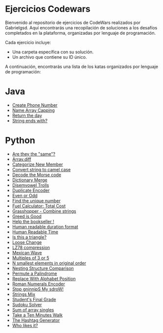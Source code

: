 # Ejercicios Codewars

Bienvenido al repositorio de ejercicios de CodeWars realizados por Gabrielgsd. Aquí encontrarás una recopilación de soluciones a los desafíos completados en la plataforma, organizadas por lenguaje de programación.

Cada ejercicio incluye:
- Una carpeta específica con su solución.
- Un archivo que contiene su ID único.

A continuación, encontrarás una lista de los katas organizados por lenguaje de programación:

# Java
- [Create Phone Number](./java/create-phone-number)
- [Name Array Capping](./java/name-array-capping)
- [Return the day ](./java/return-the-day)
- [String ends with?](./java/string-ends-with)

# Python
- [Are they the "same"?](./python/are-they-the-same)
- [Array.diff](./python/array-dot-diff)
- [Categorize New Member](./python/categorize-new-member)
- [Convert string to camel case](./python/convert-string-to-camel-case)
- [Decode the Morse code ](./python/decode-the-morse-code)
- [Dictionary Merge](./python/dictionary-merge)
- [Disemvowel Trolls](./python/disemvowel-trolls)
- [Duplicate Encoder](./python/duplicate-encoder)
- [Even or Odd](./python/even-or-odd)
- [Find the unique number](./python/find-the-unique-number-1)
- [Fuel Calculator: Total Cost](./python/fuel-calculator-total-cost)
- [Grasshopper - Combine strings](./python/grasshopper-combine-strings)
- [Greed is Good](./python/greed-is-good)
- [Help the bookseller !](./python/help-the-bookseller)
- [Human readable duration format](./python/human-readable-duration-format)
- [Human Readable Time](./python/human-readable-time)
- [Is this a triangle?](./python/is-this-a-triangle)
- [Loose Change](./python/loose-change)
- [LZ78 compression](./python/lz78-compression)
- [Mexican Wave](./python/mexican-wave)
- [Multiples of 3 or 5](./python/multiples-of-3-or-5)
- [N smallest elements in original order](./python/n-smallest-elements-in-original-order)
- [Nesting Structure Comparison](./python/nesting-structure-comparison)
- [Permute a Palindrome](./python/permute-a-palindrome)
- [Replace With Alphabet Position](./python/replace-with-alphabet-position)
- [Roman Numerals Encoder](./python/roman-numerals-encoder)
- [Stop gninnipS My sdroW!](./python/stop-gninnips-my-sdrow)
- [Strings Mix](./python/strings-mix)
- [Student's Final Grade](./python/students-final-grade)
- [Sudoku Solver](./python/sudoku-solver)
- [Sum of array singles](./python/sum-of-array-singles)
- [Take a Ten Minutes Walk](./python/take-a-ten-minutes-walk)
- [The Hashtag Generator](./python/the-hashtag-generator)
- [Who likes it?](./python/who-likes-it)